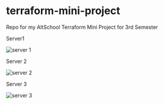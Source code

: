 # terraform-mini-project
Repo for my AltSchool Terraform Mini Project for 3rd Semester

Server1

![server 1](https://user-images.githubusercontent.com/83411128/216267045-c84cd7fe-f633-4a5e-a9c7-ce421c014513.png)

Server 2

![server 2](https://user-images.githubusercontent.com/83411128/216267088-0bee050b-a5c0-4d52-85b5-0b290afced2e.png)

Server 3

![server 3](https://user-images.githubusercontent.com/83411128/216267155-09747f0f-d5be-4c1f-b0a2-1a575e88f01b.png)
